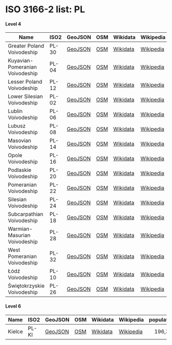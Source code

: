 # ISO 3166-2 list: PL


#### Level 4
Name | ISO2 | GeoJSON | OSM | Wikidata | Wikipedia | population 
--- | --- | --- | --- | --- | --- | --: 
Greater Poland Voivodeship | PL-30 | [GeoJSON](../../geojson/q8/iso2/PL/PL-30.geojson) | [OSM](https://www.openstreetmap.org/relation/130971) | [Wikidata](https://www.wikidata.org/wiki/Q54187) | [Wikipedia](http://en.wikipedia.org/wiki/pl%3AWojew%C3%B3dztwo%20wielkopolskie) | 
Kuyavian-Pomeranian Voivodeship | PL-04 | [GeoJSON](../../geojson/q8/iso2/PL/PL-04.geojson) | [OSM](https://www.openstreetmap.org/relation/223407) | [Wikidata](https://www.wikidata.org/wiki/Q54153) | [Wikipedia](http://en.wikipedia.org/wiki/pl%3AWojew%C3%B3dztwo%20kujawsko-pomorskie) | 2,090,836
Lesser Poland Voivodeship | PL-12 | [GeoJSON](../../geojson/q8/iso2/PL/PL-12.geojson) | [OSM](https://www.openstreetmap.org/relation/224459) | [Wikidata](https://www.wikidata.org/wiki/Q54159) | [Wikipedia](http://en.wikipedia.org/wiki/pl%3AWojew%C3%B3dztwo%20ma%C5%82opolskie) | 3,360,581
Lower Silesian Voivodeship | PL-02 | [GeoJSON](../../geojson/q8/iso2/PL/PL-02.geojson) | [OSM](https://www.openstreetmap.org/relation/224457) | [Wikidata](https://www.wikidata.org/wiki/Q54150) | [Wikipedia](http://en.wikipedia.org/wiki/pl%3AWojew%C3%B3dztwo%20dolno%C5%9Bl%C4%85skie) | 2,909,997
Lublin Voivodeship | PL-06 | [GeoJSON](../../geojson/q8/iso2/PL/PL-06.geojson) | [OSM](https://www.openstreetmap.org/relation/130919) | [Wikidata](https://www.wikidata.org/wiki/Q54155) | [Wikipedia](http://en.wikipedia.org/wiki/pl%3AWojew%C3%B3dztwo%20lubelskie) | 2,151,836
Lubusz Voivodeship | PL-08 | [GeoJSON](../../geojson/q8/iso2/PL/PL-08.geojson) | [OSM](https://www.openstreetmap.org/relation/130969) | [Wikidata](https://www.wikidata.org/wiki/Q54157) | [Wikipedia](http://en.wikipedia.org/wiki/pl%3AWojew%C3%B3dztwo%20lubuskie) | 1,020,767
Masovian Voivodeship | PL-14 | [GeoJSON](../../geojson/q8/iso2/PL/PL-14.geojson) | [OSM](https://www.openstreetmap.org/relation/130935) | [Wikidata](https://www.wikidata.org/wiki/Q54169) | [Wikipedia](http://en.wikipedia.org/wiki/pl%3AWojew%C3%B3dztwo%20mazowieckie) | 5,492,000
Opole Voivodeship | PL-16 | [GeoJSON](../../geojson/q8/iso2/PL/PL-16.geojson) | [OSM](https://www.openstreetmap.org/relation/224460) | [Wikidata](https://www.wikidata.org/wiki/Q54171) | [Wikipedia](http://en.wikipedia.org/wiki/pl%3AWojew%C3%B3dztwo%20opolskie) | 1,010,203
Podlaskie Voivodeship | PL-20 | [GeoJSON](../../geojson/q8/iso2/PL/PL-20.geojson) | [OSM](https://www.openstreetmap.org/relation/224461) | [Wikidata](https://www.wikidata.org/wiki/Q54177) | [Wikipedia](http://en.wikipedia.org/wiki/pl%3AWojew%C3%B3dztwo%20podlaskie) | 1,193,348
Pomeranian Voivodeship | PL-22 | [GeoJSON](../../geojson/q8/iso2/PL/PL-22.geojson) | [OSM](https://www.openstreetmap.org/relation/130975) | [Wikidata](https://www.wikidata.org/wiki/Q54180) | [Wikipedia](http://en.wikipedia.org/wiki/pl%3AWojew%C3%B3dztwo%20pomorskie) | 2,290,070
Silesian Voivodeship | PL-24 | [GeoJSON](../../geojson/q8/iso2/PL/PL-24.geojson) | [OSM](https://www.openstreetmap.org/relation/224462) | [Wikidata](https://www.wikidata.org/wiki/Q54181) | [Wikipedia](http://en.wikipedia.org/wiki/pl%3AWojew%C3%B3dztwo%20%C5%9Bl%C4%85skie) | 4,617,000
Subcarpathian Voivodeship | PL-18 | [GeoJSON](../../geojson/q8/iso2/PL/PL-18.geojson) | [OSM](https://www.openstreetmap.org/relation/130957) | [Wikidata](https://www.wikidata.org/wiki/Q54175) | [Wikipedia](http://en.wikipedia.org/wiki/pl%3AWojew%C3%B3dztwo%20podkarpackie) | 2,129,284
Warmian-Masurian Voivodeship | PL-28 | [GeoJSON](../../geojson/q8/iso2/PL/PL-28.geojson) | [OSM](https://www.openstreetmap.org/relation/223408) | [Wikidata](https://www.wikidata.org/wiki/Q54184) | [Wikipedia](http://en.wikipedia.org/wiki/pl%3AWojew%C3%B3dztwo%20warmi%C5%84sko-mazurskie) | 1,437,812
West Pomeranian Voivodeship | PL-32 | [GeoJSON](../../geojson/q8/iso2/PL/PL-32.geojson) | [OSM](https://www.openstreetmap.org/relation/104401) | [Wikidata](https://www.wikidata.org/wiki/Q54188) | [Wikipedia](http://en.wikipedia.org/wiki/pl%3AWojew%C3%B3dztwo%20zachodniopomorskie) | 1,698,344
Łódź Voivodeship | PL-10 | [GeoJSON](../../geojson/q8/iso2/PL/PL-10.geojson) | [OSM](https://www.openstreetmap.org/relation/224458) | [Wikidata](https://www.wikidata.org/wiki/Q54158) | [Wikipedia](http://en.wikipedia.org/wiki/pl%3AWojew%C3%B3dztwo%20%C5%82%C3%B3dzkie) | 2,508,464
Świętokrzyskie Voivodeship | PL-26 | [GeoJSON](../../geojson/q8/iso2/PL/PL-26.geojson) | [OSM](https://www.openstreetmap.org/relation/130914) | [Wikidata](https://www.wikidata.org/wiki/Q54183) | [Wikipedia](http://en.wikipedia.org/wiki/pl%3AWojew%C3%B3dztwo%20%C5%9Bwi%C4%99tokrzyskie) | 


#### Level 6
Name | ISO2 | GeoJSON | OSM | Wikidata | Wikipedia | population 
--- | --- | --- | --- | --- | --- | --: 
Kielce | PL-KI | [GeoJSON](../../geojson/q8/iso2/PL/PL-KI.geojson) | [OSM](https://www.openstreetmap.org/relation/1627497) | [Wikidata](https://www.wikidata.org/wiki/Q102317) | [Wikipedia](http://en.wikipedia.org/wiki/pl%3AKielce) | 196,335

